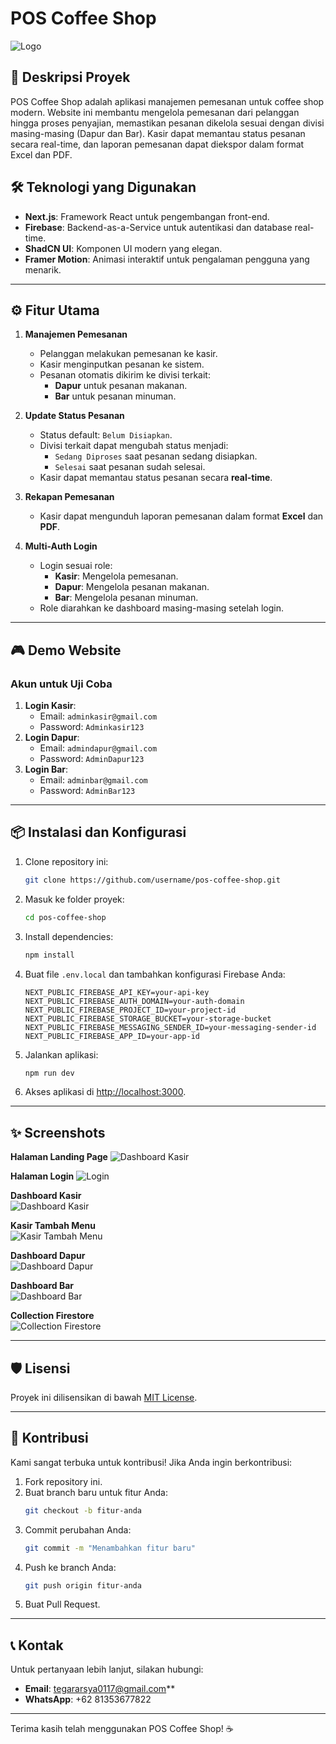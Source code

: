 # POS Coffee Shop

![Logo](https://assets-a1.kompasiana.com/items/album/2024/11/06/coffee-shop-672b964134777c3d3d57c692.jpg)

## 🚀 Deskripsi Proyek

POS Coffee Shop adalah aplikasi manajemen pemesanan untuk coffee shop modern. Website ini membantu mengelola pemesanan dari pelanggan hingga proses penyajian, memastikan pesanan dikelola sesuai dengan divisi masing-masing (Dapur dan Bar). Kasir dapat memantau status pesanan secara real-time, dan laporan pemesanan dapat diekspor dalam format Excel dan PDF.

## 🛠️ Teknologi yang Digunakan

- **Next.js**: Framework React untuk pengembangan front-end.
- **Firebase**: Backend-as-a-Service untuk autentikasi dan database real-time.
- **ShadCN UI**: Komponen UI modern yang elegan.
- **Framer Motion**: Animasi interaktif untuk pengalaman pengguna yang menarik.

---

## ⚙️ Fitur Utama

1. **Manajemen Pemesanan**  
   - Pelanggan melakukan pemesanan ke kasir.
   - Kasir menginputkan pesanan ke sistem.
   - Pesanan otomatis dikirim ke divisi terkait:
     - **Dapur** untuk pesanan makanan.
     - **Bar** untuk pesanan minuman.

2. **Update Status Pesanan**  
   - Status default: `Belum Disiapkan`.
   - Divisi terkait dapat mengubah status menjadi:
     - `Sedang Diproses` saat pesanan sedang disiapkan.
     - `Selesai` saat pesanan sudah selesai.
   - Kasir dapat memantau status pesanan secara **real-time**.

3. **Rekapan Pemesanan**  
   - Kasir dapat mengunduh laporan pemesanan dalam format **Excel** dan **PDF**.

4. **Multi-Auth Login**  
   - Login sesuai role:
     - **Kasir**: Mengelola pemesanan.
     - **Dapur**: Mengelola pesanan makanan.
     - **Bar**: Mengelola pesanan minuman.
   - Role diarahkan ke dashboard masing-masing setelah login.

---

## 🎮 Demo Website

### Akun untuk Uji Coba
1. **Login Kasir**:  
   - Email: `adminkasir@gmail.com`  
   - Password: `Adminkasir123`
2. **Login Dapur**:  
   - Email: `admindapur@gmail.com`  
   - Password: `AdminDapur123`
3. **Login Bar**:  
   - Email: `adminbar@gmail.com`  
   - Password: `AdminBar123`

---

## 📦 Instalasi dan Konfigurasi

1. Clone repository ini:
   ```bash
   git clone https://github.com/username/pos-coffee-shop.git
   ```
2. Masuk ke folder proyek:
   ```bash
   cd pos-coffee-shop
   ```
3. Install dependencies:
   ```bash
   npm install
   ```
4. Buat file `.env.local` dan tambahkan konfigurasi Firebase Anda:
   ```env
   NEXT_PUBLIC_FIREBASE_API_KEY=your-api-key
   NEXT_PUBLIC_FIREBASE_AUTH_DOMAIN=your-auth-domain
   NEXT_PUBLIC_FIREBASE_PROJECT_ID=your-project-id
   NEXT_PUBLIC_FIREBASE_STORAGE_BUCKET=your-storage-bucket
   NEXT_PUBLIC_FIREBASE_MESSAGING_SENDER_ID=your-messaging-sender-id
   NEXT_PUBLIC_FIREBASE_APP_ID=your-app-id
   ```
5. Jalankan aplikasi:
   ```bash
   npm run dev
   ```
6. Akses aplikasi di [http://localhost:3000](http://localhost:3000).

---

## ✨ Screenshots

**Halaman Landing Page**
![Dashboard Kasir](public/landing.png)

**Halaman Login**
![Login](public/login.png)

**Dashboard Kasir**  
![Dashboard Kasir](public/kasir.png)

**Kasir Tambah Menu**  
![Kasir Tambah Menu](public/tambahmenu.png)

**Dashboard Dapur**  
![Dashboard Dapur](public/dapur.png)

**Dashboard Bar**  
![Dashboard Bar](public/bar.png)


**Collection Firestore**  
![Collection Firestore](public/firebase.png)


---

## 🛡️ Lisensi

Proyek ini dilisensikan di bawah [MIT License](LICENSE).

---

## 🤝 Kontribusi

Kami sangat terbuka untuk kontribusi! Jika Anda ingin berkontribusi:

1. Fork repository ini.
2. Buat branch baru untuk fitur Anda:
   ```bash
   git checkout -b fitur-anda
   ```
3. Commit perubahan Anda:
   ```bash
   git commit -m "Menambahkan fitur baru"
   ```
4. Push ke branch Anda:
   ```bash
   git push origin fitur-anda
   ```
5. Buat Pull Request.

---

## 📞 Kontak

Untuk pertanyaan lebih lanjut, silakan hubungi:

- **Email**: tegararsya0117@gmail.com**
- **WhatsApp**: +62 81353677822

---

Terima kasih telah menggunakan POS Coffee Shop! ☕
